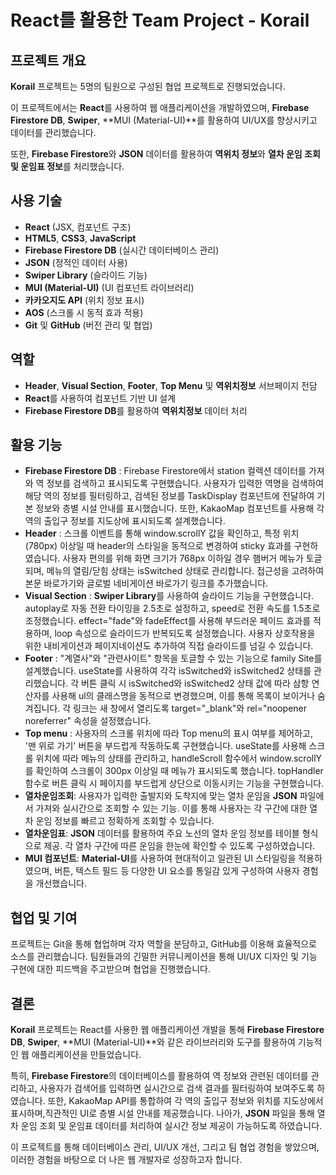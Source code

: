 # React를 활용한 Team Project - Korail

## 프로젝트 개요
**Korail** 프로젝트는 5명의 팀원으로 구성된 협업 프로젝트로 진행되었습니다. 

이 프로젝트에서는 **React**를 사용하여 웹 애플리케이션을 개발하였으며, **Firebase Firestore DB**, **Swiper**, **MUI (Material-UI)**를 활용하여 UI/UX를 향상시키고 데이터를 관리했습니다. 

또한, **Firebase Firestore**와 **JSON** 데이터를 활용하여 **역위치 정보**와 **열차 운임 조회 및 운임표 정보**를 처리했습니다.

## 사용 기술
- **React** (JSX, 컴포넌트 구조)
- **HTML5**, **CSS3**, **JavaScript**
- **Firebase Firestore DB** (실시간 데이터베이스 관리)
- **JSON** (정적인 데이터 사용)
- **Swiper Library** (슬라이드 기능)
- **MUI (Material-UI)** (UI 컴포넌트 라이브러리)
- **카카오지도 API** (위치 정보 표시)
- **AOS** (스크롤 시 동적 효과 적용)
- **Git** 및 **GitHub** (버전 관리 및 협업)

## 역할
- **Header**, **Visual Section**, **Footer**, **Top Menu** 및 **역위치정보** 서브페이지 전담
- **React**를 사용하여 컴포넌트 기반 UI 설계
- **Firebase Firestore DB**를 활용하여 **역위치정보** 데이터 처리

## 활용 기능
- **Firebase Firestore DB** : Firebase Firestore에서 station 컬렉션 데이터를 가져와 역 정보를 검색하고 표시되도록 구현했습니다. 사용자가 입력한 역명을 검색하여 해당 역의 정보를 필터링하고, 검색된 정보를 TaskDisplay 컴포넌트에 전달하여 기본 정보와 층별 시설 안내를 표시했습니다. 또한, KakaoMap 컴포넌트를 사용해 각 역의 출입구 정보를 지도상에 표시되도록 설계했습니다.
- **Header** : 스크롤 이벤트를 통해 window.scrollY 값을 확인하고, 특정 위치(780px) 이상일 때 header의 스타일을 동적으로 변경하여 sticky 효과를 구현하였습니다. 사용자 편의를 위해 화면 크기가 768px 이하일 경우 햄버거 메뉴가 토글되며, 메뉴의 열림/닫힘 상태는 isSwitched 상태로 관리합니다. 접근성을 고려하여 본문 바로가기와 글로벌 네비게이션 바로가기 링크를 추가했습니다.
- **Visual Section** : **Swiper Library**를 사용하여 슬라이드 기능을 구현했습니다. autoplay로 자동 전환 타이밍을 2.5초로 설정하고, speed로 전환 속도를 1.5초로 조정했습니다. effect="fade"와 fadeEffect를 사용해 부드러운 페이드 효과를 적용하며, loop 속성으로 슬라이드가 반복되도록 설정했습니다. 사용자 상호작용을 위한 내비게이션과 페이지네이션도 추가하여 직접 슬라이드를 넘길 수 있습니다.
- **Footer** : "계열사"와 "관련사이트" 항목을 토글할 수 있는 기능으로 family Site를 설계했습니다. useState를 사용하여 각각 isSwitched와 isSwitched2 상태를 관리했습니다. 각 버튼 클릭 시 isSwitched와 isSwitched2 상태 값에 따라 삼항 연산자를 사용해 ul의 클래스명을 동적으로 변경했으며, 이를 통해 목록이 보이거나 숨겨집니다. 각 링크는 새 창에서 열리도록 target="_blank"와 rel="noopener noreferrer" 속성을 설정했습니다.
- **Top menu** : 사용자의 스크롤 위치에 따라 Top menu의 표시 여부를 제어하고, '맨 위로 가기' 버튼을 부드럽게 작동하도록 구현했습니다. useState를 사용해 스크롤 위치에 따라 메뉴의 상태를 관리하고, handleScroll 함수에서 window.scrollY를 확인하여 스크롤이 300px 이상일 때 메뉴가 표시되도록 했습니다. topHandler 함수로 버튼 클릭 시 페이지를 부드럽게 상단으로 이동시키는 기능을 구현했습니다.
- **열차운임조회**: 사용자가 입력한 출발지와 도착지에 맞는 열차 운임을 **JSON** 파일에서 가져와 실시간으로 조회할 수 있는 기능. 이를 통해 사용자는 각 구간에 대한 열차 운임 정보를 빠르고 정확하게 조회할 수 있습니다.
- **열차운임표**: **JSON** 데이터를 활용하여 주요 노선의 열차 운임 정보를 테이블 형식으로 제공. 각 열차 구간에 따른 운임을 한눈에 확인할 수 있도록 구성하였습니다.
- **MUI 컴포넌트**: **Material-UI**를 사용하여 현대적이고 일관된 UI 스타일링을 적용하였으며, 버튼, 텍스트 필드 등 다양한 UI 요소를 통일감 있게 구성하여 사용자 경험을 개선했습니다.

## 협업 및 기여
프로젝트는 Git을 통해 협업하며 각자 역할을 분담하고, GitHub를 이용해 효율적으로 소스를 관리했습니다. 
팀원들과의 긴밀한 커뮤니케이션을 통해 UI/UX 디자인 및 기능 구현에 대한 피드백을 주고받으며 협업을 진행했습니다.

## 결론
**Korail** 프로젝트는 React를 사용한 웹 애플리케이션 개발을 통해 **Firebase Firestore DB**, **Swiper**, **MUI (Material-UI)**와 같은 라이브러리와 도구를 활용하여 기능적인 웹 애플리케이션을 만들었습니다. 

특히, **Firebase Firestore**의 데이터베이스를 활용하여 역 정보와 관련된 데이터를 관리하고, 사용자가 검색어를 입력하면 실시간으로 검색 결과를 필터링하여 보여주도록 하였습니다. 또한, KakaoMap API를 통합하여 각 역의 출입구 정보와 위치를 지도상에서 표시하며,직관적인 UI로 층별 시설 안내를 제공했습니다. 나아가, **JSON** 파일을 통해 열차 운임 조회 및 운임표 데이터를 처리하여 실시간 정보 제공이 가능하도록 하였습니다. 

이 프로젝트를 통해 데이터베이스 관리, UI/UX 개선, 그리고 팀 협업 경험을 쌓았으며, 이러한 경험을 바탕으로 더 나은 웹 개발자로 성장하고자 합니다.
